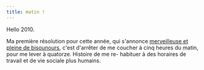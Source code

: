 ```yaml
---
title: matin !
---
```


Hello 2010.

Ma première résolution pour cette année, qui s'annonce [merveilleuse et pleine
de bisounours](http://culturevisuelle.org/icones/330), c'est d'arrêter de me
coucher à cinq heures du matin, pour me lever à quatorze. Histoire de me re-
habituer à des horaires de travail et de vie sociale plus humains.


